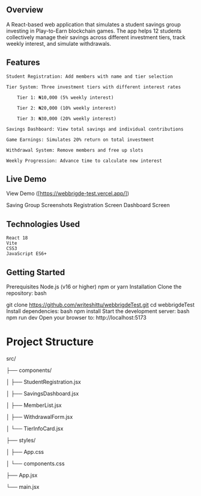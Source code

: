 ## Overview
A React-based web application that simulates a student savings group investing in Play-to-Earn blockchain games. The app helps 12 students collectively manage their savings across different investment tiers, track weekly interest, and simulate withdrawals.

## Features

    Student Registration: Add members with name and tier selection

    Tier System: Three investment tiers with different interest rates

        Tier 1: ₦10,000 (5% weekly interest)

        Tier 2: ₦20,000 (10% weekly interest)

        Tier 3: ₦30,000 (20% weekly interest)

    Savings Dashboard: View total savings and individual contributions

    Game Earnings: Simulates 20% return on total investment

    Withdrawal System: Remove members and free up slots

    Weekly Progression: Advance time to calculate new interest
## Live Demo
  View Demo ([https://webbrigde-test.vercel.app/])

 Saving Group
  Screenshots
  Registration Screen
  Dashboard Screen
## Technologies Used
    React 18
    Vite
    CSS3
    JavaScript ES6+

## Getting Started
Prerequisites
    Node.js (v16 or higher)
    npm or yarn
Installation
    Clone the repository:
    bash

git clone https://github.com/writeshittu/webbrigdeTest.git
cd webbrigdeTest
Install dependencies:
bash
npm install
Start the development server:
bash
npm run dev
Open your browser to:
http://localhost:5173
# Project Structure

src/

├── components/

│   ├── StudentRegistration.jsx

│   ├── SavingsDashboard.jsx

│   ├── MemberList.jsx

│   ├── WithdrawalForm.jsx

│   └── TierInfoCard.jsx

├── styles/

│   ├── App.css

│   └── components.css

├── App.jsx

└── main.jsx
